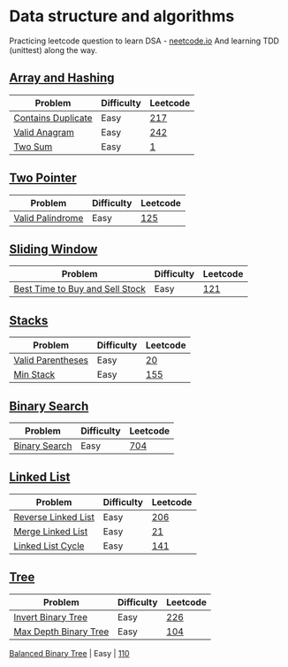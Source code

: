 # Data structure and algorithms 
Practicing leetcode question to learn DSA - [neetcode.io](neetcode.io)
And learning TDD (unittest) along the way.



## [Array and Hashing](/Array%20%26%20Hashing/)

Problem | Difficulty | Leetcode
--------|-----------|----------------------------------------------------
[Contains Duplicate](Array%20&%20Hashing/contains_duplicate.py)| Easy | [217](https://leetcode.com/problems/contains-duplicate/)
[Valid Anagram](Array%20&%20Hashing/valid_anagram.py) | Easy | [242](https://leetcode.com/problems/valid-anagram/)
[Two Sum](Array%20&%20Hashing/two_sum.py) | Easy | [1](https://leetcode.com/problems/two-sum/)



## [Two Pointer](/Two%20Pointer/)

Problem | Difficulty | Leetcode
--------|-----------|----------------------------------------------------
[Valid Palindrome](/Two%20Pointer/valid_palindrome.py)| Easy | [125](https://leetcode.com/problems/valid-palindrome/)



## [Sliding Window](/Sliding%20Window/)

Problem | Difficulty | Leetcode
--------|-----------|----------------------------------------------------
[Best Time to Buy and Sell Stock](/Sliding%20Window/buy_sell_stock.py)| Easy | [121](https://leetcode.com/problems/best-time-to-buy-and-sell-stock/)



## [Stacks](/Stack/)

Problem | Difficulty | Leetcode
--------|-----------|----------------------------------------------------
[Valid Parentheses](/Stack/valid_parentheses.py)| Easy | [20](https://leetcode.com/problems/valid-parentheses/)
[Min Stack](/Stack/min_stack.py)| Easy  | [155](https://leetcode.com/problems/min-stack/)


## [Binary Search](/Binary%20Search/)

Problem | Difficulty | Leetcode
--------|-----------|----------------------------------------------------
[Binary Search](/Binary%20Search/binary_search.py)| Easy | [704](https://leetcode.com/problems/binary-search/)



## [Linked List](/Linked%20List/)

Problem | Difficulty | Leetcode
--------|-----------|----------------------------------------------------
[Reverse Linked List](/Linked%20List/)| Easy | [206](https://leetcode.com/problems/reverse-linked-list/)
[Merge Linked List](/Linked%20List/merge_linked_list.py)| Easy | [21](https://leetcode.com/problems/merge-two-sorted-lists/)
[Linked List Cycle](Linked%20List/linked_list_cycle.py) | Easy | [141](https://leetcode.com/problems/linked-list-cycle/)


## [Tree](/Tree/)

Problem | Difficulty | Leetcode
--------|-----------|----------------------------------------------------
[Invert Binary Tree](/Tree/invert_binary_tree.py)| Easy | [226](https://leetcode.com/problems/invert-binary-tree/)
[Max Depth Binary Tree](/Tree/max_depth_binary_tree.py) | Easy | [104](https://leetcode.com/problems/maximum-depth-of-binary-tree/)

[Balanced Binary Tree](Tree/balanced_binary_tree.py) | Easy | [110](https://leetcode.com/problems/balanced-binary-tree/)